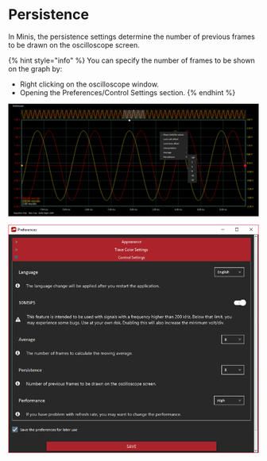 # Persistence

In Minis, the persistence settings determine the number of previous frames to be drawn on the oscilloscope screen. 

{% hint style="info" %}
You can specify the number of frames to be shown on the graph by:

* Right clicking on the oscilloscope window.
* Opening the Preferences/Control Settings section.
{% endhint %}

![Right clicking on the oscilloscope window for persistence settings](../../../../../.gitbook/assets/image.png)

![Preferences/Control Settings section](../../../../../.gitbook/assets/image%20%2837%29.png)

